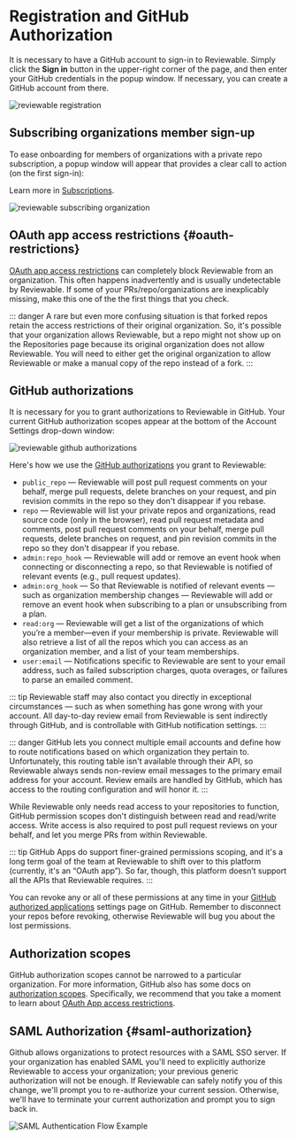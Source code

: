 # Registration and GitHub Authorization

It is necessary to have a GitHub account to sign-in to Reviewable. Simply click the **Sign in** button in the upper-right corner of the page, and then enter your GitHub credentials in the popup window. If necessary, you can create a GitHub account from there.

![reviewable registration](images/registration_1.png)

## Subscribing organizations member sign-up

To ease onboarding for members of organizations with a private repo subscription, a popup window will appear that provides a clear call to action (on the first sign-in):

Learn more in [Subscriptions](#subscriptions).

![reviewable subscribing organization](images/registration_2.png)

## OAuth app access restrictions {#oauth-restrictions}

[OAuth app access restrictions](https://help.github.com/articles/about-oauth-app-access-restrictions/) can completely block Reviewable from an organization. This often happens inadvertently and is usually undetectable by Reviewable. If some of your PRs/repo/organizations are inexplicably missing, make this one of the the first things that you check.

::: danger
A rare but even more confusing situation is that forked repos retain the access restrictions of their original organization. So, it's possible that your organization allows Reviewable, but a repo might not show up on the Repositories page because its original organization does not allow Reviewable. You will need to either get the original organization to allow Reviewable or make a manual copy of the repo instead of a fork.
:::

## GitHub authorizations

It is necessary for you to grant authorizations to Reviewable in GitHub. Your current GitHub authorization scopes appear at the bottom of the Account Settings drop-down window:

![reviewable github authorizations](images/registration_3.png)

Here's how we use the [GitHub authorizations](https://developer.github.com/apps/building-oauth-apps/scopes-for-oauth-apps/) you grant to Reviewable:

* `public_repo` — Reviewable will post pull request comments on your behalf, merge pull requests, delete branches on your request, and pin revision commits in the repo so they don't disappear if you rebase.
* `repo` — Reviewable will list your private repos and organizations, read source code (only in the browser), read pull request metadata and comments, post pull request comments on your behalf, merge pull requests, delete branches on request, and pin revision commits in the repo so they don't disappear if you rebase.
* `admin:repo_hook` — Reviewable will add or remove an event hook when connecting or disconnecting a repo, so that Reviewable is notified of relevant events (e.g., pull request updates).
* `admin:org_hook` — So that Reviewable is notified of relevant events — such as organization membership changes — Reviewable will add or remove an event hook when subscribing to a plan or unsubscribing from a plan.
* `read:org` — Reviewable will get a list of the organizations of which you’re a member—even if your membership is private. Reviewable will also retrieve a list of all the repos which you can access as an organization member, and a list of your team memberships.
* `user:email` — Notifications specific to Reviewable are sent to your email address, such as failed subscription charges, quota overages, or failures to parse an emailed comment.

::: tip
Reviewable staff may also contact you directly in exceptional circumstances — such as when something has gone wrong with your account. All day-to-day review email from Reviewable is sent indirectly through GitHub, and is controllable with GitHub notification settings.
:::

::: danger
GitHub lets you connect multiple email accounts and define how to route notifications based on which organization they pertain to. Unfortunately, this routing table isn't available through their API, so Reviewable always sends non-review email messages to the primary email address for your account.  Review emails are handled by GitHub, which has access to the routing configuration and will honor it.
:::

While Reviewable only needs read access to your repositories to function, GitHub permission scopes don't distinguish between read and read/write access.  Write access is also required to post pull request reviews on your behalf, and let you merge PRs from within Reviewable.

::: tip
GitHub Apps do support finer-grained permissions scoping, and it's a long term goal of the team at Reviewable to shift over to this platform (currently, it's an “OAuth app”). So far, though, this platform doesn’t support all the APIs that Reviewable requires.
:::

You can revoke any or all of these permissions at any time in your [GitHub authorized applications](https://github.com/settings/applications) settings page on GitHub. Remember to disconnect your repos before revoking, otherwise Reviewable will bug you about the lost permissions.

## Authorization scopes

GitHub authorization scopes cannot be narrowed to a particular organization. For more information, GitHub also has some docs on [authorization scopes](https://developer.github.com/v3/oauth/#scopes). Specifically, we recommend that you take a moment to learn about [OAuth App access restrictions](https://help.github.com/articles/about-oauth-app-access-restrictions/).

## SAML Authorization {#saml-authorization}

Github allows organizations to protect resources with a SAML SSO server.  If your organization has enabled SAML you'll need to explicitly authorize Reviewable to access your organization; your previous generic authorization will not be enough. If Reviewable can safely notify you of this change, we'll prompt you to re-authorize your current session.  Otherwise, we'll have to terminate your current authorization and prompt you to sign back in.

![SAML Authentication Flow Example](images/saml_authorization.png)
